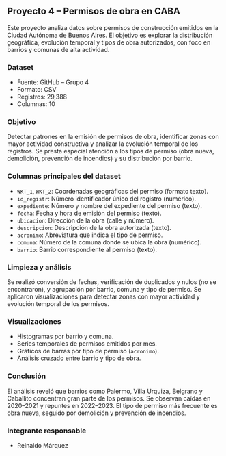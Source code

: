 ## Proyecto 4 – Permisos de obra en CABA

Este proyecto analiza datos sobre permisos de construcción emitidos en la Ciudad Autónoma de Buenos Aires. El objetivo es explorar la distribución geográfica, evolución temporal y tipos de obra autorizados, con foco en barrios y comunas de alta actividad.

### Dataset
- Fuente: GitHub – Grupo 4
- Formato: CSV
- Registros: 29,388
- Columnas: 10

### Objetivo
Detectar patrones en la emisión de permisos de obra, identificar zonas con mayor actividad constructiva y analizar la evolución temporal de los registros. Se presta especial atención a los tipos de permiso (obra nueva, demolición, prevención de incendios) y su distribución por barrio.

### Columnas principales del dataset

- `WKT_1`, `WKT_2`: Coordenadas geográficas del permiso (formato texto).
- `id_registr`: Número identificador único del registro (numérico).
- `expediente`: Número y nombre del expediente del permiso (texto).
- `fecha`: Fecha y hora de emisión del permiso (texto).
- `ubicacion`: Dirección de la obra (calle y número).
- `descripcion`: Descripción de la obra autorizada (texto).
- `acronimo`: Abreviatura que indica el tipo de permiso.
- `comuna`: Número de la comuna donde se ubica la obra (numérico).
- `barrio`: Barrio correspondiente al permiso (texto).

### Limpieza y análisis
Se realizó conversión de fechas, verificación de duplicados y nulos (no se encontraron), y agrupación por barrio, comuna y tipo de permiso. Se aplicaron visualizaciones para detectar zonas con mayor actividad y evolución temporal de los permisos.

### Visualizaciones
- Histogramas por barrio y comuna.
- Series temporales de permisos emitidos por mes.
- Gráficos de barras por tipo de permiso (`acronimo`).
- Análisis cruzado entre barrio y tipo de obra.

### Conclusión
El análisis reveló que barrios como Palermo, Villa Urquiza, Belgrano y Caballito concentran gran parte de los permisos. Se observan caídas en 2020–2021 y repuntes en 2022–2023. El tipo de permiso más frecuente es obra nueva, seguido por demolición y prevención de incendios.

### Integrante responsable
- Reinaldo Márquez
